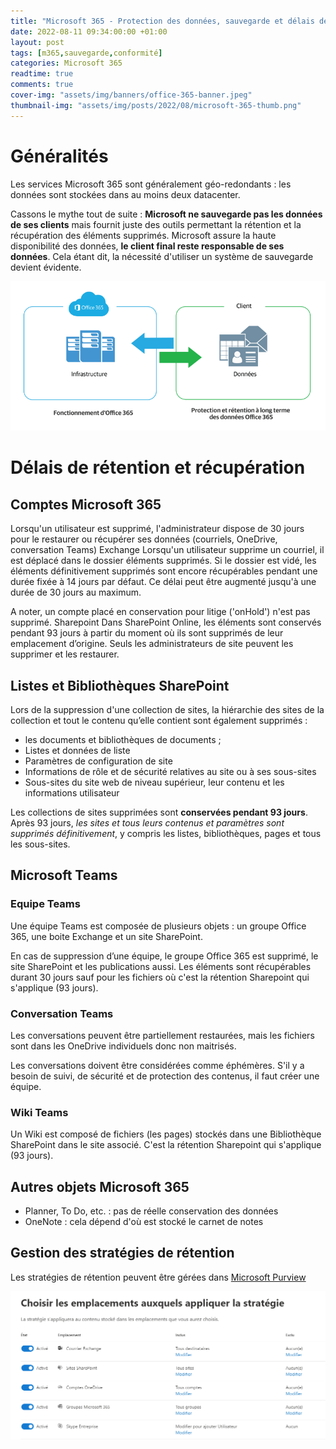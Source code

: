 ```yaml
---
title: "Microsoft 365 - Protection des données, sauvegarde et délais de rétention"
date: 2022-08-11 09:34:00:00 +01:00
layout: post
tags: [m365,sauvegarde,conformité]
categories: Microsoft 365
readtime: true
comments: true
cover-img: "assets/img/banners/office-365-banner.jpeg"
thumbnail-img: "assets/img/posts/2022/08/microsoft-365-thumb.png"
---
```


# Généralités

Les services Microsoft 365 sont généralement géo-redondants : les données sont stockées dans au moins deux datacenter.

Cassons le mythe tout de suite : **Microsoft ne sauvegarde pas les données de ses clients** mais fournit juste des outils permettant la rétention et la récupération des éléments supprimés. Microsoft assure la haute disponibilité des données, **le client final reste responsable de ses données**. Cela étant dit, la nécessité d'utiliser un système de sauvegarde devient évidente.

![Microsoft 365 data backup](/assets/img/posts/2022/08/m365-data-backup.png)

# Délais de rétention et récupération

## Comptes Microsoft 365

Lorsqu'un utilisateur est supprimé, l'administrateur dispose de 30 jours pour le restaurer ou récupérer ses données (courriels, OneDrive, conversation Teams)
Exchange
Lorsqu'un utilisateur supprime un courriel, il est déplacé dans le dossier éléments supprimés. Si le dossier est vidé, les éléments définitivement supprimés sont encore récupérables pendant une durée fixée à 14 jours par défaut. Ce délai peut être augmenté jusqu'à une durée de 30 jours au maximum.

A noter, un compte placé en conservation pour litige ('onHold') n'est pas supprimé.
Sharepoint
Dans SharePoint Online, les éléments sont conservés pendant 93 jours à partir du moment où ils sont supprimés de leur emplacement d’origine.
Seuls les administrateurs de site peuvent les supprimer et les restaurer.

## Listes et Bibliothèques SharePoint
Lors de la suppression d'une collection de sites, la hiérarchie des sites de la collection et tout le contenu qu’elle contient sont également supprimés :

- les documents et bibliothèques de documents ;
- Listes et données de liste
- Paramètres de configuration de site
- Informations de rôle et de sécurité relatives au site ou à ses sous-sites
- Sous-sites du site web de niveau supérieur, leur contenu et les informations utilisateur

Les collections de sites supprimées sont **conservées pendant 93 jours**. Après 93 jours, *les sites et tous leurs contenus et paramètres sont supprimés définitivement*, y compris les listes, bibliothèques, pages et tous les sous-sites.

## Microsoft Teams

### Equipe Teams

Une équipe Teams est composée de plusieurs objets : un groupe Office 365, une boite Exchange et un site SharePoint.

En cas de suppression d’une équipe, le groupe Office 365 est supprimé, le site SharePoint et les publications aussi. Les éléments sont récupérables durant 30 jours sauf pour les fichiers où c'est la rétention Sharepoint qui s'applique (93 jours).

### Conversation Teams

Les conversations peuvent être partiellement restaurées, mais les fichiers sont dans les OneDrive individuels donc non maitrisés.

Les conversations doivent être considérées comme éphémères. S'il y a besoin de suivi, de sécurité et de protection des contenus, il faut créer une équipe.

### Wiki Teams

Un Wiki est composé de fichiers (les pages) stockés dans une Bibliothèque SharePoint dans le site associé. C'est la rétention Sharepoint qui s'applique (93 jours).

## Autres objets Microsoft 365
- Planner, To Do, etc. : pas de réelle conservation des données
- OneNote : cela dépend d'où est stocké le carnet de notes

## Gestion des stratégies de rétention

Les stratégies de rétention peuvent être gérées dans [Microsoft Purview](https://compliance.microsoft.com/)

![Microsoft 365 data backup](/assets/img/posts/2022/08/purview-retention-strategy.png)

